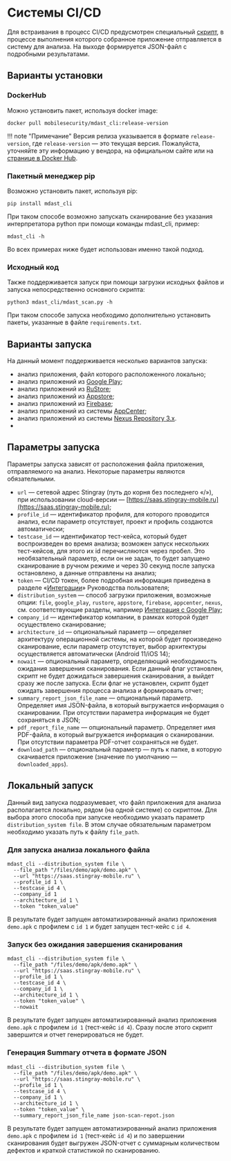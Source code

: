 # Системы CI/CD

Для встраивания в процесс CI/CD предусмотрен специальный [скрипт](https://github.com/Dynamic-Mobile-Security/mdast-cli), в процессе выполнения которого собранное приложение отправляется в систему для анализа. На выходе формируется JSON-файл с подробными результатами.

## Варианты установки

### DockerHub

Можно установить пакет, используя docker image:

    docker pull mobilesecurity/mdast_cli:release-version

!!! note "Примечание"
    Версия релиза указывается в формате `release-version`, где `release-version` — это текущая версия. Пожалуйста, уточняйте эту информацию у вендора, на официальном сайте или на [странице в Docker Hub](https://hub.docker.com/repository/docker/mobilesecurity/mdast_cli).

### Пакетный менеджер pip

Возможно установить пакет, используя pip:

    pip install mdast_cli

При таком способе возможно запускать сканирование без указания интерпретатора python при помощи команды mdast_cli, пример:

    mdast_cli -h

Во всех примерах ниже будет использован именно такой подход.

### Исходный код

Также поддерживается запуск при помощи загрузки исходных файлов и запуска непосредственно основного скрипта:

    python3 mdast_cli/mdast_scan.py -h

При таком способе запуска необходимо дополнительно установить пакеты, указанные в файле `requirements.txt`.

## Варианты запуска

На данный момент поддерживается несколько вариантов запуска:

* анализ приложения, файл которого расположенного локально;
* анализ приложений из [Google Play](https://play.google.com/store/apps);
* анализ приложений из [RuStore](https://www.rustore.ru/);
* анализ приложений из [Appstore](https://www.apple.com/app-store/);
* анализ приложений из [Firebase](https://firebase.google.com/);
* анализ приложений из системы [AppCenter](https://appcenter.ms/);
* анализ приложений из системы [Nexus Repository 3.x](https://help.sonatype.com/repomanager3).
* 

## Параметры запуска

Параметры запуска зависят от расположения файла приложения, отправляемого на анализ. Некоторые параметры являются обязательными.

* `url` — сетевой адрес Stingray (путь до корня без последнего «/»), при использовании cloud-версии — [https://saas.stingray-mobile.ru](https://saas.stingray-mobile.ru);
* `profile_id` — идентификатор профиля, для которого проводится анализ, если параметр отсутствует, проект и профиль создаются автоматически;
* `testcase_id` — идентификатор тест-кейса, который будет воспроизведен во время анализа; возможен запуск нескольких тест-кейсов, для этого их id перечисляются через пробел. Это необязательный параметр, если он не задан, то будет запущено сканирование в ручном режиме и через 30 секунд после запуска остановлено, а данные отправлены на анализ;
* `token` — CI/CD токен, более подробная информация приведена в разделе «[Интеграции](./integracii.md)» Руководства пользователя;
* `distribution_system` — способ загрузки приложения, возможные опции: `file`, `google_play`, `rustore`, `appstore`, `firebase`, `appcenter`, `nexus`, см. соответствующие разделы, например [Интеграция с Google Play](./integraciya_s_google_play.md);
* `company_id` — идентификатор компании, в рамках которой будет осуществлено сканирование;
* `architecture_id` — опциональный параметр — определяет архитектуру операционной системы, на которой будет произведено сканирование, если параметр отсутствует, выбор архитектуры осуществляется автоматически (Android 11/iOS 14);
* `nowait` — опциональный параметр, определяющий необходимость ожидания завершения сканирования. Если данный флаг установлен, скрипт не будет дожидаться завершения сканирования, а выйдет сразу же после запуска. Если флаг не установлен, скрипт будет ожидать завершения процесса анализа и формировать отчет;
* `summary_report_json_file_name` — опциональный параметр. Определяет имя JSON-файла, в который выгружается информация о сканировании. При отсутствии параметра информация не будет сохраняться в JSON;
* `pdf_report_file_name` — опциональный параметр. Определяет имя PDF-файла, в который выгружается информация о сканировании. При отсутствии параметра PDF-отчет сохраняться не будет.
* `download_path` — опциональный параметр — путь к папке, в которую скачивается приложение (значение по умолчанию — `downloaded_apps`).

## Локальный запуск

Данный вид запуска подразумевает, что файл приложения для анализа располагается локально, рядом (на одной системе) со скриптом. Для выбора этого способа при запуске необходимо указать параметр `distribution_system file`. В этом случае обязательным параметром необходимо указать путь к файлу `file_path`.

### Для запуска анализа локального файла

    mdast_cli --distribution_system file \
      --file_path "/files/demo/apk/demo.apk" \
      --url "https://saas.stingray-mobile.ru" \
      --profile_id 1 \
      --testcase_id 4 \
      --company_id 1 
      --architecture_id 1 \
      --token "token_value" 

В результате будет запущен автоматизированный анализ приложения `demo.apk` с профилем с `id 1` и будет запущен тест-кейс с `id 4`.

### Запуск без ожидания завершения сканирования

    mdast_cli --distribution_system file \
      --file_path "/files/demo/apk/demo.apk" \ 
      --url "https://saas.stingray-mobile.ru" \
      --profile_id 1 \
      --testcase_id 4 \
      --company_id 1 \ 
      --architecture_id 1 \
      --token "token_value" \
      --nowait

В результате будет запущен автоматизированный анализ приложения `demo.apk` с профилем `id 1` (тест-кейс `id 4`). Сразу после этого скрипт завершится и отчет генерироваться не будет.

### Генерация Summary отчета в формате JSON

    mdast_cli --distribution_system file \
      --file_path "/files/demo/apk/demo.apk" \ 
      --url "https://saas.stingray-mobile.ru" \
      --profile_id 1 \
      --testcase_id 4 \
      --company_id 1 \
      --architecture_id 1 \
      --token "token_value" \
      --summary_report_json_file_name json-scan-repot.json

В результате будет запущен автоматизированный анализ приложения `demo.apk` с профилем `id 1` (тест-кейс `id 4`) и по завершении сканирования будет выгружен JSON-отчет с суммарным количеством дефектов и краткой статистикой по сканированию.